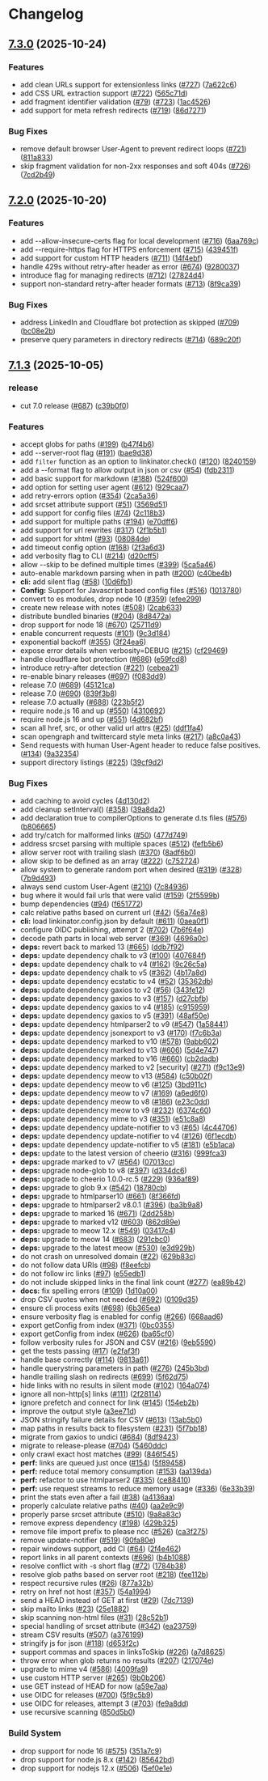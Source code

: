 # Changelog

## [7.3.0](https://github.com/JustinBeckwith/linkinator/compare/linkinator-v7.2.0...linkinator-v7.3.0) (2025-10-24)


### Features

* add clean URLs support for extensionless links ([#727](https://github.com/JustinBeckwith/linkinator/issues/727)) ([7a622c6](https://github.com/JustinBeckwith/linkinator/commit/7a622c672e66ccb32233cdabe7c58aaab79805ca))
* add CSS URL extraction support ([#722](https://github.com/JustinBeckwith/linkinator/issues/722)) ([565c71d](https://github.com/JustinBeckwith/linkinator/commit/565c71df552063785e8cc0bdac73a336acf1482b))
* add fragment identifier validation ([#79](https://github.com/JustinBeckwith/linkinator/issues/79)) ([#723](https://github.com/JustinBeckwith/linkinator/issues/723)) ([1ac4526](https://github.com/JustinBeckwith/linkinator/commit/1ac452640b82ee032131db50ca140a0bd42d439a))
* add support for meta refresh redirects ([#719](https://github.com/JustinBeckwith/linkinator/issues/719)) ([86d7271](https://github.com/JustinBeckwith/linkinator/commit/86d72714cde797ba232a2c7a0997948d47a60a7a))


### Bug Fixes

* remove default browser User-Agent to prevent redirect loops ([#721](https://github.com/JustinBeckwith/linkinator/issues/721)) ([811a833](https://github.com/JustinBeckwith/linkinator/commit/811a833ac87f26b7cdf2cb80d89d9ccd840f4aa9))
* skip fragment validation for non-2xx responses and soft 404s ([#726](https://github.com/JustinBeckwith/linkinator/issues/726)) ([7cd2b49](https://github.com/JustinBeckwith/linkinator/commit/7cd2b4934b32b0ce230c8fb7d55853a4159b7d31))

## [7.2.0](https://github.com/JustinBeckwith/linkinator/compare/linkinator-v7.1.3...linkinator-v7.2.0) (2025-10-20)


### Features

* add --allow-insecure-certs flag for local development ([#716](https://github.com/JustinBeckwith/linkinator/issues/716)) ([6aa769c](https://github.com/JustinBeckwith/linkinator/commit/6aa769c77e7d66f408278acd84a9510629e37dd5))
* add --require-https flag for HTTPS enforcement ([#715](https://github.com/JustinBeckwith/linkinator/issues/715)) ([439451f](https://github.com/JustinBeckwith/linkinator/commit/439451f8ceb930807c1e10a2fdb4539e2ef42b1e))
* add support for custom HTTP headers ([#711](https://github.com/JustinBeckwith/linkinator/issues/711)) ([14f4ebf](https://github.com/JustinBeckwith/linkinator/commit/14f4ebf5f31e67ab6e7dfcdbd6187969f4a2b158))
* handle 429s without retry-after header as error ([#674](https://github.com/JustinBeckwith/linkinator/issues/674)) ([9280037](https://github.com/JustinBeckwith/linkinator/commit/92800372567767c45bcfa406e7f5d7e03fb6eed9))
* introduce flag for managing redirects ([#712](https://github.com/JustinBeckwith/linkinator/issues/712)) ([27824d4](https://github.com/JustinBeckwith/linkinator/commit/27824d451c1c4f9d1dfe822809474539c72c1a5e))
* support non-standard retry-after header formats ([#713](https://github.com/JustinBeckwith/linkinator/issues/713)) ([8f9ca39](https://github.com/JustinBeckwith/linkinator/commit/8f9ca39f1a1b967670b6a19f4abc75f85570925a))


### Bug Fixes

* address LinkedIn and Cloudflare bot protection as skipped ([#709](https://github.com/JustinBeckwith/linkinator/issues/709)) ([bc08e2b](https://github.com/JustinBeckwith/linkinator/commit/bc08e2bad2b27768af2bef16fe1c13e28e902d8b))
* preserve query parameters in directory redirects ([#714](https://github.com/JustinBeckwith/linkinator/issues/714)) ([689c20f](https://github.com/JustinBeckwith/linkinator/commit/689c20fe119975e2726bb926be96a1a50152bae0))

## [7.1.3](https://github.com/JustinBeckwith/linkinator/compare/linkinator-v7.1.2...linkinator-v7.1.3) (2025-10-05)

### release

* cut 7.0 release ([#687](https://github.com/JustinBeckwith/linkinator/issues/687)) ([c39b0f0](https://github.com/JustinBeckwith/linkinator/commit/c39b0f07f5f3010385e48870b00feb877a76230a))

### Features

* accept globs for paths ([#199](https://github.com/JustinBeckwith/linkinator/issues/199)) ([b47f4b6](https://github.com/JustinBeckwith/linkinator/commit/b47f4b6827c6af6aa4bdd1110f4d08a5383bacc0))
* add --server-root flag ([#191](https://github.com/JustinBeckwith/linkinator/issues/191)) ([bae9d38](https://github.com/JustinBeckwith/linkinator/commit/bae9d3899f861b1db6af3f4d16fdda3d5e80cbcb))
* add `filter` function as an option to linkinator.check() ([#120](https://github.com/JustinBeckwith/linkinator/issues/120)) ([8240159](https://github.com/JustinBeckwith/linkinator/commit/82401590f7032d35d3b70174079f53b7b4b54c89))
* add a --format flag to allow output in json or csv ([#54](https://github.com/JustinBeckwith/linkinator/issues/54)) ([fdb2311](https://github.com/JustinBeckwith/linkinator/commit/fdb2311d85be8c84cc5980d1fce09a1146c8e0be))
* add basic support for markdown ([#188](https://github.com/JustinBeckwith/linkinator/issues/188)) ([524f600](https://github.com/JustinBeckwith/linkinator/commit/524f600b0d2f44af42c34df28d11ed00f089a30e))
* add option for setting user agent ([#612](https://github.com/JustinBeckwith/linkinator/issues/612)) ([929caa7](https://github.com/JustinBeckwith/linkinator/commit/929caa7e776ed22393a2437364d502925322563e))
* add retry-errors option ([#354](https://github.com/JustinBeckwith/linkinator/issues/354)) ([2ca5a36](https://github.com/JustinBeckwith/linkinator/commit/2ca5a36e2cc2d0dd3e7839cd3ad59857c8981de1))
* add srcset attribute support ([#51](https://github.com/JustinBeckwith/linkinator/issues/51)) ([3569d51](https://github.com/JustinBeckwith/linkinator/commit/3569d51002a20b10e5143bdbc22de0a690302f50))
* add support for config files ([#74](https://github.com/JustinBeckwith/linkinator/issues/74)) ([2c118b3](https://github.com/JustinBeckwith/linkinator/commit/2c118b329d5b0148e129a5d2072010df6731ba04))
* add support for multiple paths ([#194](https://github.com/JustinBeckwith/linkinator/issues/194)) ([e70dff6](https://github.com/JustinBeckwith/linkinator/commit/e70dff6b36793f8ec056ad9c0f44d6f7faab0af0))
* add support for url rewrites ([#317](https://github.com/JustinBeckwith/linkinator/issues/317)) ([2f1b5b1](https://github.com/JustinBeckwith/linkinator/commit/2f1b5b1a83d251c2765280fc4e0a4a72824223d4))
* add support for xhtml ([#93](https://github.com/JustinBeckwith/linkinator/issues/93)) ([08084de](https://github.com/JustinBeckwith/linkinator/commit/08084de12a49e64af858bf72ab37acb7b6a401c4))
* add timeout config option ([#168](https://github.com/JustinBeckwith/linkinator/issues/168)) ([2f3a6d3](https://github.com/JustinBeckwith/linkinator/commit/2f3a6d3527d4c85cdd09c9e6b6f6d86e7da793de))
* add verbosity flag to CLI ([#214](https://github.com/JustinBeckwith/linkinator/issues/214)) ([d20cff5](https://github.com/JustinBeckwith/linkinator/commit/d20cff50e4cf7c09ece7fa6d7345ae66d9ce3dec))
* allow --skip to be defined multiple times ([#399](https://github.com/JustinBeckwith/linkinator/issues/399)) ([5ca5a46](https://github.com/JustinBeckwith/linkinator/commit/5ca5a461508e688de12e5ae6b4cfb6565f832ebf))
* auto-enable markdown parsing when in path ([#200](https://github.com/JustinBeckwith/linkinator/issues/200)) ([c40be4b](https://github.com/JustinBeckwith/linkinator/commit/c40be4b5827a8a33bcf29a4235d3b2f4ef2521c3))
* **cli:** add silent flag ([#58](https://github.com/JustinBeckwith/linkinator/issues/58)) ([10d6fb1](https://github.com/JustinBeckwith/linkinator/commit/10d6fb1353b499adbd2fae3cfcc61bc0b119b3ac))
* **Config:** Support for Javascript based config files ([#516](https://github.com/JustinBeckwith/linkinator/issues/516)) ([1013780](https://github.com/JustinBeckwith/linkinator/commit/10137807345359cc2d746ffd992c3ade97905356))
* convert to es modules, drop node 10 ([#359](https://github.com/JustinBeckwith/linkinator/issues/359)) ([efee299](https://github.com/JustinBeckwith/linkinator/commit/efee299ab8a805accef751eecf8538915a4e7783))
* create new release with notes ([#508](https://github.com/JustinBeckwith/linkinator/issues/508)) ([2cab633](https://github.com/JustinBeckwith/linkinator/commit/2cab633c9659eb10794a4bac06f8b0acdc3e2c0c))
* distribute bundled binaries ([#204](https://github.com/JustinBeckwith/linkinator/issues/204)) ([8d8472a](https://github.com/JustinBeckwith/linkinator/commit/8d8472a551e2c66c11c5990147d5604bbdc565d4))
* drop support for node 18 ([#670](https://github.com/JustinBeckwith/linkinator/issues/670)) ([25711d9](https://github.com/JustinBeckwith/linkinator/commit/25711d934a6aa881590910d859f2b5936164ebae))
* enable concurrent requests ([#101](https://github.com/JustinBeckwith/linkinator/issues/101)) ([9c3d184](https://github.com/JustinBeckwith/linkinator/commit/9c3d18425af2f8bc677e9cec5a7f822b014b68e9))
* exponential backoff ([#355](https://github.com/JustinBeckwith/linkinator/issues/355)) ([3f24ea6](https://github.com/JustinBeckwith/linkinator/commit/3f24ea60dbf45699ed007912046f297db6213293))
* expose error details when verbosity=DEBUG ([#215](https://github.com/JustinBeckwith/linkinator/issues/215)) ([cf29469](https://github.com/JustinBeckwith/linkinator/commit/cf2946949cd56e80848bb1e85147e452d8de69ff))
* handle cloudflare bot protection ([#686](https://github.com/JustinBeckwith/linkinator/issues/686)) ([e59fcd8](https://github.com/JustinBeckwith/linkinator/commit/e59fcd8abd6d572b4477d7d2702bad8856149216))
* introduce retry-after detection ([#221](https://github.com/JustinBeckwith/linkinator/issues/221)) ([cebea21](https://github.com/JustinBeckwith/linkinator/commit/cebea2190332c4befb8d26a0a0a1e96eb7eaf897))
* re-enable binary releases ([#697](https://github.com/JustinBeckwith/linkinator/issues/697)) ([f083dd9](https://github.com/JustinBeckwith/linkinator/commit/f083dd9f04780524c4668338417e5e683a1c52b1))
* release 7.0 ([#689](https://github.com/JustinBeckwith/linkinator/issues/689)) ([45121ca](https://github.com/JustinBeckwith/linkinator/commit/45121cab03ade9e4e6d7fd7fbf9ec6877dd198f5))
* release 7.0 ([#690](https://github.com/JustinBeckwith/linkinator/issues/690)) ([839f3b8](https://github.com/JustinBeckwith/linkinator/commit/839f3b8c6217615fc28c9d05a2fe759c93e78241))
* release 7.0 actually ([#688](https://github.com/JustinBeckwith/linkinator/issues/688)) ([223b5f2](https://github.com/JustinBeckwith/linkinator/commit/223b5f206066d97d37b20c4e42eae9935db7f64c))
* require node.js 16 and up ([#550](https://github.com/JustinBeckwith/linkinator/issues/550)) ([4310692](https://github.com/JustinBeckwith/linkinator/commit/431069291a200c336f58fe4683709182bfde3917))
* require node.js 16 and up ([#551](https://github.com/JustinBeckwith/linkinator/issues/551)) ([4d682bf](https://github.com/JustinBeckwith/linkinator/commit/4d682bf477321054cfa633354be365518f1f1d22))
* scan all href, src, or other valid url attrs ([#25](https://github.com/JustinBeckwith/linkinator/issues/25)) ([ddf1fa4](https://github.com/JustinBeckwith/linkinator/commit/ddf1fa42ee8449b2b90051779d76eaf5c26ec835))
* scan opengraph and twittercard style meta links ([#217](https://github.com/JustinBeckwith/linkinator/issues/217)) ([a8c0a43](https://github.com/JustinBeckwith/linkinator/commit/a8c0a431088bda16811bb2267746e72c92955191))
* Send requests with human User-Agent header to reduce false positives. ([#134](https://github.com/JustinBeckwith/linkinator/issues/134)) ([9a32354](https://github.com/JustinBeckwith/linkinator/commit/9a32354f8769c5434fb1910b619395b2a4f9a7a9))
* support directory listings ([#225](https://github.com/JustinBeckwith/linkinator/issues/225)) ([39cf9d2](https://github.com/JustinBeckwith/linkinator/commit/39cf9d2743a83b467df05264601407000a17598b))


### Bug Fixes

* add caching to avoid cycles ([4d130d2](https://github.com/JustinBeckwith/linkinator/commit/4d130d259309ff4fd1ae98a942d95f5f70380f36))
* add cleanup setInterval() ([#358](https://github.com/JustinBeckwith/linkinator/issues/358)) ([39a8da2](https://github.com/JustinBeckwith/linkinator/commit/39a8da26ddea8edb787a6bc0ea9ff935e03224cb))
* add declaration true to compilerOptions to generate d.ts files ([#576](https://github.com/JustinBeckwith/linkinator/issues/576)) ([b806665](https://github.com/JustinBeckwith/linkinator/commit/b8066657c492d15773f90dd32d29365067e1d8f6))
* add try/catch for malformed links ([#50](https://github.com/JustinBeckwith/linkinator/issues/50)) ([477d749](https://github.com/JustinBeckwith/linkinator/commit/477d749cafb0d28ed1cc50a68d74ac497d361dbc))
* address srcset parsing with multiple spaces ([#512](https://github.com/JustinBeckwith/linkinator/issues/512)) ([fefb5b6](https://github.com/JustinBeckwith/linkinator/commit/fefb5b6734fc4ab335793358c5f491338ecbeb90))
* allow server root with trailing slash ([#370](https://github.com/JustinBeckwith/linkinator/issues/370)) ([8adf6b0](https://github.com/JustinBeckwith/linkinator/commit/8adf6b025fda250e38461f1cdad40fe08c3b3b7c))
* allow skip to be defined as an array ([#222](https://github.com/JustinBeckwith/linkinator/issues/222)) ([c752724](https://github.com/JustinBeckwith/linkinator/commit/c752724c25552ee1d1d5f78a5aa8336b4486c818))
* allow system to generate random port when desired ([#319](https://github.com/JustinBeckwith/linkinator/issues/319)) ([#328](https://github.com/JustinBeckwith/linkinator/issues/328)) ([7b9d493](https://github.com/JustinBeckwith/linkinator/commit/7b9d4936b09a56a8e130de2a70ca17dea3feb41b))
* always send custom User-Agent ([#210](https://github.com/JustinBeckwith/linkinator/issues/210)) ([7c84936](https://github.com/JustinBeckwith/linkinator/commit/7c8493620baa6de0fded745ccddf9e47273077e1))
* bug where it would fail urls that were valid ([#159](https://github.com/JustinBeckwith/linkinator/issues/159)) ([2f5599b](https://github.com/JustinBeckwith/linkinator/commit/2f5599bd50057b28461e0c4c46816fdb4eeb1455))
* bump dependencies ([#94](https://github.com/JustinBeckwith/linkinator/issues/94)) ([f651772](https://github.com/JustinBeckwith/linkinator/commit/f651772ddbdead0752589cf8a150e9b4d0d89a5d))
* calc relative paths based on current url ([#42](https://github.com/JustinBeckwith/linkinator/issues/42)) ([56a74e8](https://github.com/JustinBeckwith/linkinator/commit/56a74e8f5d4acbcbe794cec7a4d07a89fc8aaa6b))
* **cli:** load linkinator.config.json by default ([#611](https://github.com/JustinBeckwith/linkinator/issues/611)) ([0aea0f1](https://github.com/JustinBeckwith/linkinator/commit/0aea0f1db7a0f7408c356ff80bbd00a6f1514216))
* configure OIDC publishing, attempt 2 ([#702](https://github.com/JustinBeckwith/linkinator/issues/702)) ([7b6f64e](https://github.com/JustinBeckwith/linkinator/commit/7b6f64eb3437d72f33c640dc4f5c59b9bdebb481))
* decode path parts in local web server ([#369](https://github.com/JustinBeckwith/linkinator/issues/369)) ([4696a0c](https://github.com/JustinBeckwith/linkinator/commit/4696a0c38c341b178ed815f47371fca955979feb))
* **deps:** revert back to marked 13 ([#665](https://github.com/JustinBeckwith/linkinator/issues/665)) ([ddb7f92](https://github.com/JustinBeckwith/linkinator/commit/ddb7f928f3d628b3fee6c5bdabbb4556f4cbb26d))
* **deps:** update dependency chalk to v3 ([#100](https://github.com/JustinBeckwith/linkinator/issues/100)) ([407684f](https://github.com/JustinBeckwith/linkinator/commit/407684f8447c8d04ded04c81d6e1863b39b83d4f))
* **deps:** update dependency chalk to v4 ([#162](https://github.com/JustinBeckwith/linkinator/issues/162)) ([9c26c5a](https://github.com/JustinBeckwith/linkinator/commit/9c26c5aedbb25f099e863e579d52f4661d396949))
* **deps:** update dependency chalk to v5 ([#362](https://github.com/JustinBeckwith/linkinator/issues/362)) ([4b17a8d](https://github.com/JustinBeckwith/linkinator/commit/4b17a8d87b649eaf813428f8ee6955e1d21dae4f))
* **deps:** update dependency ecstatic to v4 ([#52](https://github.com/JustinBeckwith/linkinator/issues/52)) ([35362db](https://github.com/JustinBeckwith/linkinator/commit/35362db176acebbaaf9cf2d15d4b6569a3f6372d))
* **deps:** update dependency gaxios to v2 ([#56](https://github.com/JustinBeckwith/linkinator/issues/56)) ([343fe12](https://github.com/JustinBeckwith/linkinator/commit/343fe122018865cc07086020cd5f09fae8ad79aa))
* **deps:** update dependency gaxios to v3 ([#157](https://github.com/JustinBeckwith/linkinator/issues/157)) ([d27cbfb](https://github.com/JustinBeckwith/linkinator/commit/d27cbfb1fc6582d7bb46e7c1ed2238cb04cc7d33))
* **deps:** update dependency gaxios to v4 ([#185](https://github.com/JustinBeckwith/linkinator/issues/185)) ([c915959](https://github.com/JustinBeckwith/linkinator/commit/c915959529247b1177baf975a04a3bc0ef8cca72))
* **deps:** update dependency gaxios to v5 ([#391](https://github.com/JustinBeckwith/linkinator/issues/391)) ([48af50e](https://github.com/JustinBeckwith/linkinator/commit/48af50e787731204aeb7eff41325c62291311e45))
* **deps:** update dependency htmlparser2 to v9 ([#547](https://github.com/JustinBeckwith/linkinator/issues/547)) ([1a58441](https://github.com/JustinBeckwith/linkinator/commit/1a5844187f3db7c823d0be2f9e7c01b8afdb0d02))
* **deps:** update dependency jsonexport to v3 ([#170](https://github.com/JustinBeckwith/linkinator/issues/170)) ([f7c6b3a](https://github.com/JustinBeckwith/linkinator/commit/f7c6b3aa516d613276d02161a69f587b9d6b6340))
* **deps:** update dependency marked to v10 ([#578](https://github.com/JustinBeckwith/linkinator/issues/578)) ([9abb602](https://github.com/JustinBeckwith/linkinator/commit/9abb602710de474115f22016595817fe177d81b9))
* **deps:** update dependency marked to v13 ([#606](https://github.com/JustinBeckwith/linkinator/issues/606)) ([5d4e747](https://github.com/JustinBeckwith/linkinator/commit/5d4e747132e4536f384973679ee71bd6eb88e41f))
* **deps:** update dependency marked to v16 ([#660](https://github.com/JustinBeckwith/linkinator/issues/660)) ([cb2dadb](https://github.com/JustinBeckwith/linkinator/commit/cb2dadbd8cf2dcf852b34ec2e2d5d1dca4d1e4c5))
* **deps:** update dependency marked to v2 [security] ([#271](https://github.com/JustinBeckwith/linkinator/issues/271)) ([f9c13e9](https://github.com/JustinBeckwith/linkinator/commit/f9c13e9ba7daaa60b8400774468db36b4cc8ff02))
* **deps:** update dependency meow to v13 ([#584](https://github.com/JustinBeckwith/linkinator/issues/584)) ([c50b02f](https://github.com/JustinBeckwith/linkinator/commit/c50b02f562d63234d4d6dcc4f683c4cda3630495))
* **deps:** update dependency meow to v6 ([#125](https://github.com/JustinBeckwith/linkinator/issues/125)) ([3bd911c](https://github.com/JustinBeckwith/linkinator/commit/3bd911ca2f0cefa04dfc770e484cb36a2b0c1bf9))
* **deps:** update dependency meow to v7 ([#169](https://github.com/JustinBeckwith/linkinator/issues/169)) ([a6ed6f0](https://github.com/JustinBeckwith/linkinator/commit/a6ed6f0ebb5207329296b78588a379851b984ced))
* **deps:** update dependency meow to v8 ([#186](https://github.com/JustinBeckwith/linkinator/issues/186)) ([e23c0dd](https://github.com/JustinBeckwith/linkinator/commit/e23c0dd3094ce2402ab61a7cc40c6b2bf960fbed))
* **deps:** update dependency meow to v9 ([#232](https://github.com/JustinBeckwith/linkinator/issues/232)) ([6374c60](https://github.com/JustinBeckwith/linkinator/commit/6374c60af45148971a04eebc38b56ad25f6e032e))
* **deps:** update dependency mime to v3 ([#351](https://github.com/JustinBeckwith/linkinator/issues/351)) ([e51c8a8](https://github.com/JustinBeckwith/linkinator/commit/e51c8a8580ad34f37426dba0f1e1e810269959ba))
* **deps:** update dependency update-notifier to v3 ([#65](https://github.com/JustinBeckwith/linkinator/issues/65)) ([4c44706](https://github.com/JustinBeckwith/linkinator/commit/4c4470632ea86aa590b777bd18222acf1f31e886))
* **deps:** update dependency update-notifier to v4 ([#126](https://github.com/JustinBeckwith/linkinator/issues/126)) ([6f1ecdb](https://github.com/JustinBeckwith/linkinator/commit/6f1ecdbfb1b7bf9f3d1f173a01cc7b9861bf521d))
* **deps:** update dependency update-notifier to v5 ([#181](https://github.com/JustinBeckwith/linkinator/issues/181)) ([e5b1aca](https://github.com/JustinBeckwith/linkinator/commit/e5b1acab043187dd102a788a1ecd56b9a37bef3e))
* **deps:** update to the latest version of cheerio ([#316](https://github.com/JustinBeckwith/linkinator/issues/316)) ([999fca3](https://github.com/JustinBeckwith/linkinator/commit/999fca386c4e8853a613c06f2069cd76cc282009))
* **deps:** upgrade marked to v7 ([#564](https://github.com/JustinBeckwith/linkinator/issues/564)) ([07013cc](https://github.com/JustinBeckwith/linkinator/commit/07013cc91088ec436c71bab2db4b8857ff0fc864))
* **deps:** upgrade node-glob to v8 ([#397](https://github.com/JustinBeckwith/linkinator/issues/397)) ([d334dc6](https://github.com/JustinBeckwith/linkinator/commit/d334dc6734cd7c2b73d7ed3dea0550a6c3072ad5))
* **deps:** upgrade to cheerio 1.0.0-rc.5 ([#229](https://github.com/JustinBeckwith/linkinator/issues/229)) ([936af89](https://github.com/JustinBeckwith/linkinator/commit/936af89c1bf480d2957744eec68372599fd4ff59))
* **deps:** upgrade to glob 9.x ([#542](https://github.com/JustinBeckwith/linkinator/issues/542)) ([18780cb](https://github.com/JustinBeckwith/linkinator/commit/18780cbf6731f4064dd3b01e25db312cdac8565f))
* **deps:** upgrade to htmlparser10 ([#661](https://github.com/JustinBeckwith/linkinator/issues/661)) ([8f366fd](https://github.com/JustinBeckwith/linkinator/commit/8f366fdac887eac0dcd1a3bbbf2249b2dfd92ec8))
* **deps:** upgrade to htmlparser2 v8.0.1 ([#396](https://github.com/JustinBeckwith/linkinator/issues/396)) ([ba3b9a8](https://github.com/JustinBeckwith/linkinator/commit/ba3b9a8a9b19d39af6ed91790135e833b80c1eb6))
* **deps:** upgrade to marked 16 ([#671](https://github.com/JustinBeckwith/linkinator/issues/671)) ([2dd258b](https://github.com/JustinBeckwith/linkinator/commit/2dd258b4e71558a08bf71fbc6558defd2138ee47))
* **deps:** upgrade to marked v12 ([#603](https://github.com/JustinBeckwith/linkinator/issues/603)) ([862d89e](https://github.com/JustinBeckwith/linkinator/commit/862d89ef1a4b7257eb1076fc4c1a5830060107bd))
* **deps:** upgrade to meow 12.x ([#549](https://github.com/JustinBeckwith/linkinator/issues/549)) ([03417c4](https://github.com/JustinBeckwith/linkinator/commit/03417c4d6a300e9f08f184ccf839e74005e5d03f))
* **deps:** upgrade to meow 14 ([#683](https://github.com/JustinBeckwith/linkinator/issues/683)) ([291cbc0](https://github.com/JustinBeckwith/linkinator/commit/291cbc006bc8412b01f24831567b9145f7949db1))
* **deps:** upgrade to the latest meow ([#530](https://github.com/JustinBeckwith/linkinator/issues/530)) ([e3d929b](https://github.com/JustinBeckwith/linkinator/commit/e3d929bbda79d28fb46d20c04a2a6f9a9bce6f5c))
* do not crash on unresolved domain ([#22](https://github.com/JustinBeckwith/linkinator/issues/22)) ([629b83c](https://github.com/JustinBeckwith/linkinator/commit/629b83cf7d4a4d4cec4301f4e888e75709cd72a8))
* do not follow data URIs ([#98](https://github.com/JustinBeckwith/linkinator/issues/98)) ([f8eefcb](https://github.com/JustinBeckwith/linkinator/commit/f8eefcb1e53570a2d0f9d8e22f14030a73062c47))
* do not follow irc links ([#97](https://github.com/JustinBeckwith/linkinator/issues/97)) ([e55edb1](https://github.com/JustinBeckwith/linkinator/commit/e55edb113d2167d71bf4b64e7ed648dd33a0e6d4))
* do not include skipped links in the final link count ([#277](https://github.com/JustinBeckwith/linkinator/issues/277)) ([ea89b42](https://github.com/JustinBeckwith/linkinator/commit/ea89b421e1ddabdfd00263800e85ef7a3a2020d8))
* **docs:** fix spelling errors ([#109](https://github.com/JustinBeckwith/linkinator/issues/109)) ([1d10a00](https://github.com/JustinBeckwith/linkinator/commit/1d10a00475789044ec312fda12b87649d8714530))
* drop CSV quotes when not needed ([#692](https://github.com/JustinBeckwith/linkinator/issues/692)) ([0109d35](https://github.com/JustinBeckwith/linkinator/commit/0109d356009c05c6b287e28ea1e91abbce4c77c2))
* ensure cli process exits ([#698](https://github.com/JustinBeckwith/linkinator/issues/698)) ([6b365ea](https://github.com/JustinBeckwith/linkinator/commit/6b365ead09849b0b205d39d765fd84455815e1ff))
* ensure verbosity flag is enabled for config ([#266](https://github.com/JustinBeckwith/linkinator/issues/266)) ([668aad6](https://github.com/JustinBeckwith/linkinator/commit/668aad64d77809366145e619ef24d8c69ee5430b))
* export getConfig from index ([#371](https://github.com/JustinBeckwith/linkinator/issues/371)) ([0bc0355](https://github.com/JustinBeckwith/linkinator/commit/0bc0355c7e2ea457f247e6b52d1577b8c4ecb3a1))
* export getConfig from index ([#626](https://github.com/JustinBeckwith/linkinator/issues/626)) ([ba65cf0](https://github.com/JustinBeckwith/linkinator/commit/ba65cf0b26b5382bc69d4d60388f121599e2c4ad))
* follow verbosity rules for JSON and CSV ([#216](https://github.com/JustinBeckwith/linkinator/issues/216)) ([9eb5590](https://github.com/JustinBeckwith/linkinator/commit/9eb5590137ce6886915d1675c3e5ba921da9bc17))
* get the tests passing ([#17](https://github.com/JustinBeckwith/linkinator/issues/17)) ([e2faf3f](https://github.com/JustinBeckwith/linkinator/commit/e2faf3fb85cef9bc9d84053ed3143e902e22bc37))
* handle base correctly ([#114](https://github.com/JustinBeckwith/linkinator/issues/114)) ([9813a61](https://github.com/JustinBeckwith/linkinator/commit/9813a61ad31a413fad621193241d5efd34044cbe))
* handle querystring parameters in path ([#276](https://github.com/JustinBeckwith/linkinator/issues/276)) ([245b3bd](https://github.com/JustinBeckwith/linkinator/commit/245b3bd4ea7ad0acdab6f62141a28519608c511a))
* handle trailing slash on redirects ([#699](https://github.com/JustinBeckwith/linkinator/issues/699)) ([5f62d75](https://github.com/JustinBeckwith/linkinator/commit/5f62d752cef61894cd9963b278f8734c86ab9666))
* hide links with no results in silent mode ([#102](https://github.com/JustinBeckwith/linkinator/issues/102)) ([164a074](https://github.com/JustinBeckwith/linkinator/commit/164a074b58a31f3e4bf30ed23694fe615df84621))
* ignore all non-http[s] links ([#111](https://github.com/JustinBeckwith/linkinator/issues/111)) ([2f28114](https://github.com/JustinBeckwith/linkinator/commit/2f281142106502157f694ca26db0db13d9e71617))
* ignore prefetch and connect for link ([#145](https://github.com/JustinBeckwith/linkinator/issues/145)) ([154eb2b](https://github.com/JustinBeckwith/linkinator/commit/154eb2b6c3ac8dab8f55e7d05566ad7aff1e5d9a))
* improve the output style ([a3ee71d](https://github.com/JustinBeckwith/linkinator/commit/a3ee71d176a2cd8533a222649d413843e63ee88b))
* JSON stringify failure details for CSV ([#613](https://github.com/JustinBeckwith/linkinator/issues/613)) ([13ab5b0](https://github.com/JustinBeckwith/linkinator/commit/13ab5b0caf3dc8916ce4de80203e54104e144a6f))
* map paths in results back to filesystem ([#231](https://github.com/JustinBeckwith/linkinator/issues/231)) ([5f7bb18](https://github.com/JustinBeckwith/linkinator/commit/5f7bb1881a697c0aeaa86ac4f97103dae2718fcd))
* migrate from gaxios to undici ([#684](https://github.com/JustinBeckwith/linkinator/issues/684)) ([8df9423](https://github.com/JustinBeckwith/linkinator/commit/8df9423ebf5653b2d2107674bc8dbbaf0b2315e5))
* migrate to release-please ([#704](https://github.com/JustinBeckwith/linkinator/issues/704)) ([5460ddc](https://github.com/JustinBeckwith/linkinator/commit/5460ddc25e4b86fd98ee7c93a8331ddee56c8e21))
* only crawl exact host matches ([#99](https://github.com/JustinBeckwith/linkinator/issues/99)) ([846f545](https://github.com/JustinBeckwith/linkinator/commit/846f5459fb3ef54158185132b60388e570efef1b))
* **perf:** links are queued just once ([#154](https://github.com/JustinBeckwith/linkinator/issues/154)) ([5f89458](https://github.com/JustinBeckwith/linkinator/commit/5f894587b80060617b19fedd2784a3d76f1822b3))
* **perf:** reduce total memory consumption ([#153](https://github.com/JustinBeckwith/linkinator/issues/153)) ([aa139da](https://github.com/JustinBeckwith/linkinator/commit/aa139dae442f6353f14c9d233ded18609e8addbe))
* **perf:** refactor to use htmlparser2 ([#335](https://github.com/JustinBeckwith/linkinator/issues/335)) ([ce88410](https://github.com/JustinBeckwith/linkinator/commit/ce88410fe810915aacf79c385b3bbbc8e50c219b))
* **perf:** use request streams to reduce memory usage ([#336](https://github.com/JustinBeckwith/linkinator/issues/336)) ([6e33b39](https://github.com/JustinBeckwith/linkinator/commit/6e33b39804d296d1785c4c7722eb3ecff1670250))
* print the stats even after a fail ([#38](https://github.com/JustinBeckwith/linkinator/issues/38)) ([a4136aa](https://github.com/JustinBeckwith/linkinator/commit/a4136aa8359376ca5af2845868f362c3cac13ca8))
* properly calculate relative paths ([#40](https://github.com/JustinBeckwith/linkinator/issues/40)) ([aa2e9c9](https://github.com/JustinBeckwith/linkinator/commit/aa2e9c94c1dbcc53fcf432e69bc103e2eff3a088))
* properly parse srcset attribute ([#510](https://github.com/JustinBeckwith/linkinator/issues/510)) ([9a8a83c](https://github.com/JustinBeckwith/linkinator/commit/9a8a83c35182b3cd4daee62a00f156767fe5c6a7))
* remove express dependency ([#198](https://github.com/JustinBeckwith/linkinator/issues/198)) ([429b325](https://github.com/JustinBeckwith/linkinator/commit/429b325c0a16b24318ede97306dfc889ce3e8b4c))
* remove file import prefix to please ncc ([#526](https://github.com/JustinBeckwith/linkinator/issues/526)) ([ca3f275](https://github.com/JustinBeckwith/linkinator/commit/ca3f2753e2f38955eacd6e8324363de7a47f4514))
* remove update-notifier ([#519](https://github.com/JustinBeckwith/linkinator/issues/519)) ([90fa80e](https://github.com/JustinBeckwith/linkinator/commit/90fa80eb2ef47b1417c6953d0c3de7b527c6a720))
* repair windows support, add CI ([#64](https://github.com/JustinBeckwith/linkinator/issues/64)) ([2f4e462](https://github.com/JustinBeckwith/linkinator/commit/2f4e462eb764a22bc1aaefa70543d424b7a3ba9c))
* report links in all parent contexts ([#696](https://github.com/JustinBeckwith/linkinator/issues/696)) ([b4b1088](https://github.com/JustinBeckwith/linkinator/commit/b4b10880ce97c52906a685409e52aa10c6824164))
* resolve conflict with -s short flag ([#72](https://github.com/JustinBeckwith/linkinator/issues/72)) ([1784b38](https://github.com/JustinBeckwith/linkinator/commit/1784b38d6b82ecfaf4469120178e2afa6d3770a9))
* resolve glob paths based on server root ([#218](https://github.com/JustinBeckwith/linkinator/issues/218)) ([fee112b](https://github.com/JustinBeckwith/linkinator/commit/fee112b7208e25986111cf88deb510e43da671a7))
* respect recursive rules ([#26](https://github.com/JustinBeckwith/linkinator/issues/26)) ([877a32b](https://github.com/JustinBeckwith/linkinator/commit/877a32bd194803f9645f4dcafc9c4786d33e9666))
* retry on href not host ([#357](https://github.com/JustinBeckwith/linkinator/issues/357)) ([54a1994](https://github.com/JustinBeckwith/linkinator/commit/54a1994c316e7e4f4189b7d00903458525b55341))
* send a HEAD instead of GET at first ([#29](https://github.com/JustinBeckwith/linkinator/issues/29)) ([7dc7139](https://github.com/JustinBeckwith/linkinator/commit/7dc7139cb104200fe8db150eac921376ec660b9e))
* skip mailto links ([#23](https://github.com/JustinBeckwith/linkinator/issues/23)) ([25e1882](https://github.com/JustinBeckwith/linkinator/commit/25e1882f14871581e27c2f7d2e1264ad71f0ebde))
* skip scanning non-html files ([#31](https://github.com/JustinBeckwith/linkinator/issues/31)) ([28c52b1](https://github.com/JustinBeckwith/linkinator/commit/28c52b193ee8c9ceb954405a0890dce8a6fa8551))
* special handling of srcset attribute ([#342](https://github.com/JustinBeckwith/linkinator/issues/342)) ([ea23759](https://github.com/JustinBeckwith/linkinator/commit/ea23759592560c9a64d406a1293c8f5115da1f01))
* stream CSV results ([#507](https://github.com/JustinBeckwith/linkinator/issues/507)) ([a376199](https://github.com/JustinBeckwith/linkinator/commit/a376199a423ba075b620eeb5497e86e45dd71720))
* stringify js for json ([#118](https://github.com/JustinBeckwith/linkinator/issues/118)) ([d653f2c](https://github.com/JustinBeckwith/linkinator/commit/d653f2cfd6459f0597e351e5e3606c6e6129f098))
* support commas and spaces in linksToSkip ([#226](https://github.com/JustinBeckwith/linkinator/issues/226)) ([a7d8625](https://github.com/JustinBeckwith/linkinator/commit/a7d86253269a901420928613355704e95d9d7f04))
* throw error when glob returns no results ([#207](https://github.com/JustinBeckwith/linkinator/issues/207)) ([217074e](https://github.com/JustinBeckwith/linkinator/commit/217074e13826b25c18a1398a5a468e064ea48c5f))
* upgrade to mime v4 ([#586](https://github.com/JustinBeckwith/linkinator/issues/586)) ([4009fa9](https://github.com/JustinBeckwith/linkinator/commit/4009fa99c65561403dd5edac472a5ce17a7f3b2c))
* use custom HTTP server ([#265](https://github.com/JustinBeckwith/linkinator/issues/265)) ([9b0b206](https://github.com/JustinBeckwith/linkinator/commit/9b0b2061d5cf302137ed0bea3d4f07fde76e0762))
* use GET instead of HEAD for now ([a59e7aa](https://github.com/JustinBeckwith/linkinator/commit/a59e7aa0c77a53a661d855c9a10aa0445e6f8e91))
* use OIDC for releases ([#700](https://github.com/JustinBeckwith/linkinator/issues/700)) ([5f9c5b9](https://github.com/JustinBeckwith/linkinator/commit/5f9c5b947c03e23e1490be2a128ef4b625bf3006))
* use OIDC for releases, attempt 3 ([#703](https://github.com/JustinBeckwith/linkinator/issues/703)) ([fe9a8dd](https://github.com/JustinBeckwith/linkinator/commit/fe9a8ddecbfb1eb27603c0bd0bf3af42de29c148))
* use recursive scanning ([850d5b0](https://github.com/JustinBeckwith/linkinator/commit/850d5b02ac3d5a1cc912c0acf60c72c3dfc8f1ed))


### Build System

* drop support for node 16 ([#575](https://github.com/JustinBeckwith/linkinator/issues/575)) ([351a7c9](https://github.com/JustinBeckwith/linkinator/commit/351a7c9ebf46d48a5d05b51d8c390f398eba6af1))
* drop support for node.js 8.x ([#142](https://github.com/JustinBeckwith/linkinator/issues/142)) ([85642bd](https://github.com/JustinBeckwith/linkinator/commit/85642bdb1ccead89dc6d25f7891054f28e6ce609))
* drop support for nodejs 12.x ([#506](https://github.com/JustinBeckwith/linkinator/issues/506)) ([5ef0e1e](https://github.com/JustinBeckwith/linkinator/commit/5ef0e1e71b6bb069d3660df962633d77f802b698))
